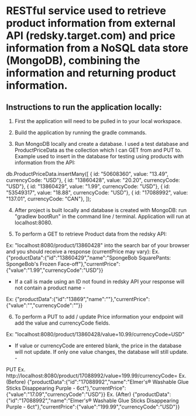 RESTful service used to retrieve product information from external API (redsky.target.com) and price information from a NoSQL data store (MongoDB), combining the information and returning product information.
===============

Instructions to run the application locally:
-----------

1. First the application will need to be pulled in to your local workspace.

2. Build the application by running the gradle commands.

3. Run MongoDB locally and create a database.
I used a test database and ProductPriceData as the collection which I can GET from and PUT to.
Example used to insert in the database for testing using products with information from the API:

db.ProductPriceData.insertMany([
   { id: "50608360", value: "13.49", currencyCode: "USD"},
   { id: "13860428", value: "20.20", currencyCode: "USD"},
   { id: "13860429", value: "1.99", currencyCode: "USD"},
   { id: "53549317", value: "18.88", currencyCode: "USD"},
   { id: "17088992", value: "137.01", currencyCode: "CAN"},
]);

4. After project is built locally and database is created with MongoDB:
run "gradlew bootRun" in the command line / terminal.
Application will run at localhost:8080. 

5. To perform a GET to retrieve Product data from the redsky API:

Ex: "localhost:8080/product/13860428" into the search bar of your browser and you should receive a response (currentPrice may vary):
Ex. {"productData":{"id":"13860429","name":"SpongeBob SquarePants: SpongeBob's Frozen Face-off"},"currentPrice":{"value":"1.99","currencyCode":"USD"}}

- If a call is made using an ID not found in redsky API your response will not contain a product name - 

Ex: {"productData":{"id":"13869","name":""},"currentPrice":{"value":"","currencyCode":""}}

6. To perform a PUT to add / update Price information your endpoint will add the value and currencyCode fields.

Ex: "localhost:8080/product/13860428/value=10.99/currencyCode=USD"

- If value or currencyCode are entered blank, the price in the database will not update. If only one value changes, the database will still update. -

PUT Ex. http://localhost:8080/product/17088992/value=199.99/currencyCode=
Ex. (Before) {"productData":{"id":"17088992","name":"Elmer's&#174; Washable Glue Sticks Disappearing Purple - 6ct"},"currentPrice":{"value":"17.09","currencyCode":"USD"}}
Ex. (After) {"productData":{"id":"17088992","name":"Elmer's&#174; Washable Glue Sticks Disappearing Purple - 6ct"},"currentPrice":{"value":"199.99","currencyCode":"USD"}}

